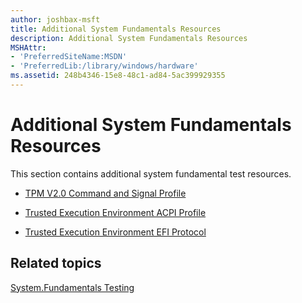 ```yaml
---
author: joshbax-msft
title: Additional System Fundamentals Resources
description: Additional System Fundamentals Resources
MSHAttr:
- 'PreferredSiteName:MSDN'
- 'PreferredLib:/library/windows/hardware'
ms.assetid: 248b4346-15e8-48c1-ad84-5ac399929355
---
```


# Additional System Fundamentals Resources


This section contains additional system fundamental test resources.

-   [TPM V2.0 Command and Signal Profile](tpm-v20-command-and-signal-profile.md)

-   [Trusted Execution Environment ACPI Profile](trusted-execution-environment-acpi-profile.md)

-   [Trusted Execution Environment EFI Protocol](trusted-execution-environment-efi-protocol.md)

## Related topics


[System.Fundamentals Testing](systemfundamentals-testing.md)

 

 







